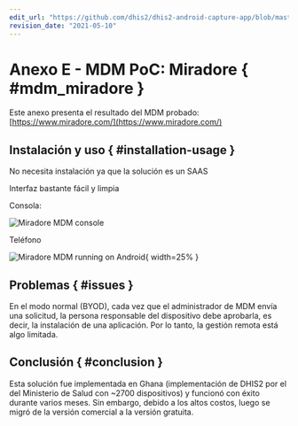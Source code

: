```yaml
---
edit_url: "https://github.com/dhis2/dhis2-android-capture-app/blob/master/docs/src/commonmark/en/content/mdm/A-e-miradore.md"
revision_date: "2021-05-10"
---
```


# Anexo E - MDM PoC: Miradore { #mdm_miradore }

Este anexo presenta el resultado del MDM probado: [https://www.miradore.com/](https://www.miradore.com/)

## Instalación y uso { #installation-usage }

No necesita instalación ya que la solución es un SAAS

Interfaz bastante fácil y limpia

Consola:

![Miradore MDM console](resources/images/mdm-image3.png)

Teléfono

![Miradore MDM running on Android](resources/images/mdm-image1.png){ width=25% }

## Problemas { #issues }

En el modo normal (BYOD), cada vez que el administrador de MDM envía una solicitud, la persona responsable del dispositivo debe aprobarla, es decir, la instalación de una aplicación. Por lo tanto, la gestión remota está algo limitada.

## Conclusión { #conclusion }

Esta solución fue implementada en Ghana (implementación de DHIS2 por el del Ministerio de Salud con ~2700 dispositivos) y funcionó con éxito durante varios meses. Sin embargo, debido a los altos costos, luego se migró de la versión comercial a la versión gratuita.
